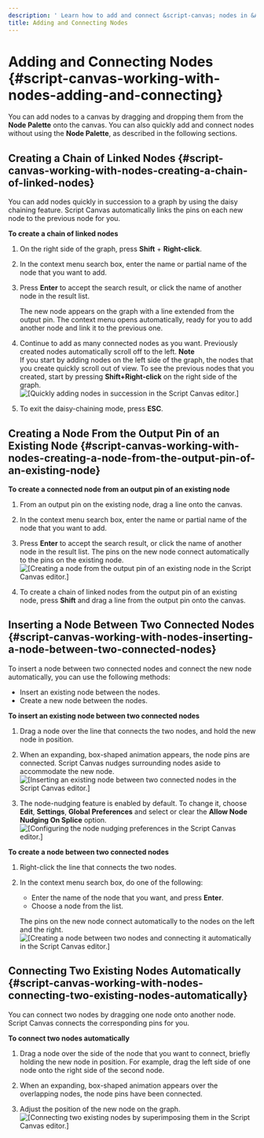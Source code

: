 ```yaml
---
description: ' Learn how to add and connect &script-canvas; nodes in &ALYlong;. '
title: Adding and Connecting Nodes
---
```

# Adding and Connecting Nodes {#script-canvas-working-with-nodes-adding-and-connecting}

You can add nodes to a canvas by dragging and dropping them from the **Node Palette** onto the canvas\. You can also quickly add and connect nodes without using the **Node Palette**, as described in the following sections\.

## Creating a Chain of Linked Nodes {#script-canvas-working-with-nodes-creating-a-chain-of-linked-nodes}

You can add nodes quickly in succession to a graph by using the daisy chaining feature\. Script Canvas automatically links the pins on each new node to the previous node for you\.

**To create a chain of linked nodes**

1. On the right side of the graph, press **Shift** \+ **Right\-click**\.

1. In the context menu search box, enter the name or partial name of the node that you want to add\.

1. Press **Enter** to accept the search result, or click the name of another node in the result list\.

   The new node appears on the graph with a line extended from the output pin\. The context menu opens automatically, ready for you to add another node and link it to the previous one\.

1. Continue to add as many connected nodes as you want\. Previously created nodes automatically scroll off to the left\.
**Note**  
If you start by adding nodes on the left side of the graph, the nodes that you create quickly scroll out of view\. To see the previous nodes that you created, start by pressing **Shift\+Right\-click** on the right side of the graph\.  
![\[Quickly adding nodes in succession in the Script Canvas editor.\]](/images/shared/shared-script-canvas-working-with-nodes-1.gif)

1. To exit the daisy\-chaining mode, press **ESC**\.

## Creating a Node From the Output Pin of an Existing Node {#script-canvas-working-with-nodes-creating-a-node-from-the-output-pin-of-an-existing-node}

**To create a connected node from an output pin of an existing node**

1. From an output pin on the existing node, drag a line onto the canvas\.

1. In the context menu search box, enter the name or partial name of the node that you want to add\.

1. Press **Enter** to accept the search result, or click the name of another node in the result list\. The pins on the new node connect automatically to the pins on the existing node\.  
![\[Creating a node from the output pin of an existing node in the Script Canvas editor.\]](/images/userguide/scripting/script-canvas/script-canvas-working-with-nodes-2.gif)

1. To create a chain of linked nodes from the output pin of an existing node, press **Shift** and drag a line from the output pin onto the canvas\.

## Inserting a Node Between Two Connected Nodes {#script-canvas-working-with-nodes-inserting-a-node-between-two-connected-nodes}

To insert a node between two connected nodes and connect the new node automatically, you can use the following methods:
+ Insert an existing node between the nodes\.
+ Create a new node between the nodes\.

**To insert an existing node between two connected nodes**

1. Drag a node over the line that connects the two nodes, and hold the new node in position\.

1. When an expanding, box\-shaped animation appears, the node pins are connected\. Script Canvas nudges surrounding nodes aside to accommodate the new node\.  
![\[Inserting an existing node between two connected nodes in the Script Canvas editor.\]](/images/userguide/scripting/script-canvas/script-canvas-working-with-nodes-3.gif)

1. The node\-nudging feature is enabled by default\. To change it, choose **Edit**, **Settings**, **Global Preferences** and select or clear the **Allow Node Nudging On Splice** option\.  
![\[Configuring the node nudging preferences in the Script Canvas editor.\]](/images/userguide/scripting/script-canvas/script-canvas-working-with-nodes-4.png)

**To create a node between two connected nodes**

1. Right\-click the line that connects the two nodes\.

1. In the context menu search box, do one of the following:
   + Enter the name of the node that you want, and press **Enter**\.
   + Choose a node from the list\.

   The pins on the new node connect automatically to the nodes on the left and the right\.  
![\[Creating a node between two nodes and connecting it automatically in the Script Canvas editor.\]](/images/userguide/scripting/script-canvas/script-canvas-working-with-nodes-5.gif)

## Connecting Two Existing Nodes Automatically {#script-canvas-working-with-nodes-connecting-two-existing-nodes-automatically}

You can connect two nodes by dragging one node onto another node\. Script Canvas connects the corresponding pins for you\.

**To connect two nodes automatically**

1. Drag a node over the side of the node that you want to connect, briefly holding the new node in position\. For example, drag the left side of one node onto the right side of the second node\.

1. When an expanding, box\-shaped animation appears over the overlapping nodes, the node pins have been connected\.

1. Adjust the position of the new node on the graph\.  
![\[Connecting two existing nodes by superimposing them in the Script Canvas editor.\]](/images/userguide/scripting/script-canvas/script-canvas-working-with-nodes-6.gif)